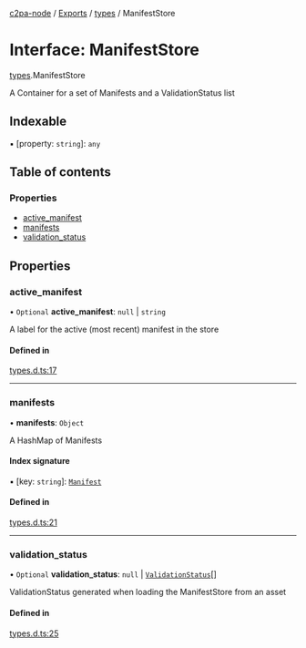 [c2pa-node](../README.md) / [Exports](../modules.md) / [types](../modules/types.md) / ManifestStore

# Interface: ManifestStore

[types](../modules/types.md).ManifestStore

A Container for a set of Manifests and a ValidationStatus list

## Indexable

▪ [property: `string`]: `any`

## Table of contents

### Properties

- [active\_manifest](types.ManifestStore.md#active_manifest)
- [manifests](types.ManifestStore.md#manifests)
- [validation\_status](types.ManifestStore.md#validation_status)

## Properties

### active\_manifest

• `Optional` **active\_manifest**: ``null`` \| `string`

A label for the active (most recent) manifest in the store

#### Defined in

[types.d.ts:17](https://github.com/contentauth/c2pa-node/blob/c265b61/js-src/types.d.ts#L17)

___

### manifests

• **manifests**: `Object`

A HashMap of Manifests

#### Index signature

▪ [key: `string`]: [`Manifest`](types.Manifest.md)

#### Defined in

[types.d.ts:21](https://github.com/contentauth/c2pa-node/blob/c265b61/js-src/types.d.ts#L21)

___

### validation\_status

• `Optional` **validation\_status**: ``null`` \| [`ValidationStatus`](types.ValidationStatus.md)[]

ValidationStatus generated when loading the ManifestStore from an asset

#### Defined in

[types.d.ts:25](https://github.com/contentauth/c2pa-node/blob/c265b61/js-src/types.d.ts#L25)
